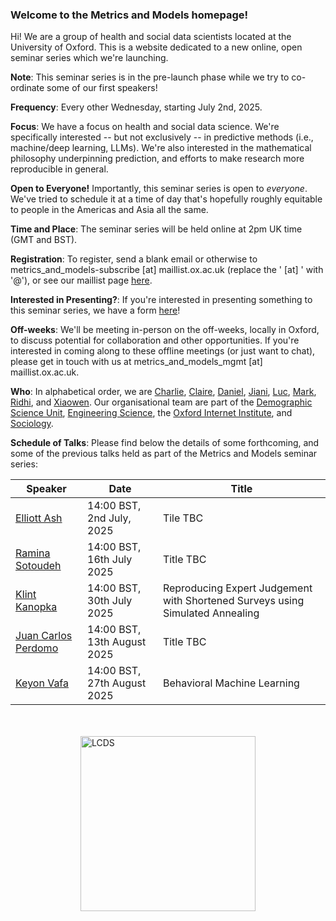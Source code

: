 ### Welcome to the **Metrics and Models** homepage!

Hi! We are a group of health and social data scientists located at the University of Oxford. This is a website dedicated to a new online, open seminar series which we're launching.

**Note**: This seminar series is in the pre-launch phase while we try to co-ordinate some of our first speakers!

**Frequency**: Every other Wednesday, starting July 2nd, 2025.

**Focus**: We have a focus on health and social data science. We're specifically interested -- but not exclusively -- in predictive methods (i.e., machine/deep learning, LLMs). We're also interested in the mathematical philosophy underpinning prediction, and efforts to make research more reproducible in general.

**Open to Everyone!** Importantly, this seminar series is open to *everyone*. We've tried to schedule it at a time of day that's hopefully roughly equitable to people in the Americas and Asia all the same.

**Time and Place**: The seminar series will be held online at 2pm UK time (GMT and BST).

**Registration**: To register, send a blank email or otherwise to metrics_and_models-subscribe [at] maillist.ox.ac.uk (replace the ' [at] ' with '@'), or see our maillist page [here](https://web.maillist.ox.ac.uk/ox/info/metrics_and_models).

**Interested in Presenting?**: If you're interested in presenting something to this seminar series, we have a form [here](https://forms.office.com/e/KsFZYcMz5C)!

**Off-weeks**: We'll be meeting in-person on the off-weeks, locally in Oxford, to discuss potential for collaboration and other opportunities. If you're interested in coming along to these offline meetings (or just want to chat), please get in touch with us at metrics_and_models_mgmt [at] maillist.ox.ac.uk.

**Who**: In alphabetical order, we are [Charlie](http://crahal.com/), [Claire](https://duiyidai.github.io/), [Daniel](https://github.com/dhvalden), [Jiani](http://vallerrr.github.io/), [Luc](https://rocher.lc/), [Mark](https://markverhagen.me/), [Ridhi](https://www.sociology.ox.ac.uk/people/ridhi-kashyap), and [Xiaowen](https://web.media.mit.edu/~xdong). Our organisational team are part of the [Demographic Science Unit](https://www.demography.ox.ac.uk/), [Engineering Science](https://eng.ox.ac.uk/), the [Oxford Internet Institute](https://www.oii.ox.ac.uk/), and [Sociology](https://www.sociology.ox.ac.uk/).

**Schedule of Talks**: Please find below the details of some forthcoming, and some of the previous talks held as part of the Metrics and Models seminar series:

<div style="text-align: center;">

<table style="margin-left: auto; margin-right: auto;">
  <thead>
    <tr>
      <th>Speaker</th>
      <th>Date</th>
      <th>Title</th>
    </tr>
  </thead>
  <tbody>
    <tr>
      <td>
        <a href="https://elliottash.com/" target="_blank" rel="noopener noreferrer">
      Elliott Ash
    </a></td>
      <td>14:00 BST, 2nd July, 2025</td>
      <td>Tile TBC</td>
    </tr>
<tr>
  <td>
    <a href="https://sociology.yale.edu/people/ramina-sotoudeh" target="_blank" rel="noopener noreferrer">
      Ramina Sotoudeh
    </a>
  </td>
  <td>14:00 BST, 16th July 2025</td>
  <td>Title TBC</td>
</tr>
<tr>
  <td>
    <a href="https://klintkanopka.com/" target="_blank" rel="noopener noreferrer">
      Klint Kanopka
    </a>
  </td>
  <td>14:00 BST, 30th July 2025</td>
  <td>Reproducing Expert Judgement with Shortened Surveys using Simulated Annealing</td>
</tr>
<tr>
  <td>
    <a href="https://jcperdomo.org/" target="_blank" rel="noopener noreferrer">
      Juan Carlos Perdomo
    </a>
  </td>
  <td>14:00 BST, 13th August 2025</td>
  <td>Title TBC</td>
</tr>

<tr>
  <td>
    <a href="https://keyonvafa.com/" target="_blank" rel="noopener noreferrer">
      Keyon Vafa
    </a>
  </td>
  <td>14:00 BST, 27th August 2025</td>
  <td>Behavioral Machine Learning</td>
</tr>


  </tbody>
</table>

<br>
<br>

</div>


<div style="display: flex; justify-content: center;">
    <img src="assets/lcds_logo.png" alt="LCDS" style="width: 280px; height: auto;">
</div>
